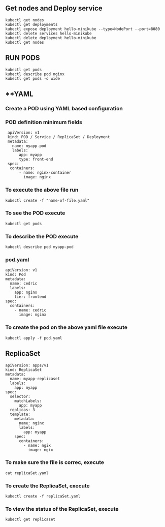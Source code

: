 ## Get nodes and Deploy service
```
kubectl get nodes
kubectl get deployments
kubectl expose deployment hello-minikube --type=NodePort --port=8080
kubectl delete services hello-minikube
kubectl delete deployment hello-minikube
kubectl get nodes
```

## RUN PODS
```
kubectl get pods
kubectl describe pod nginx
kubectl get pods -o wide
```

## **YAML
### Create a POD using YAML based configuration
### POD definition minimum fields
```
 apiVersion: v1
 kind: POD / Service / ReplicaSet / Deployment
 metadata:
   name: myapp-pod
   labels:
      app: myapp
      type: front-end
 spec:
  containers:
      - name: nginx-container
        image: nginx
```
### To execute the above file run
```
kubectl create -f "name-of-file.yaml"
```
### To see the POD execute
```
kubectl get pods
```
### To describe the POD execute
```
kubectl describe pod myapp-pod
```
### pod.yaml
```
apiVersion: v1
kind: Pod
metadata:
  name: cedric
  labels:
    app: nginx
    tier: frontend
spec:
  containers:
    - name: cedric
      image: nginx
```
### To create the pod on the above yaml file execute
```
kubectl apply -f pod.yaml
```
## ReplicaSet
```
apiVersion: apps/v1
kind: ReplicaSet
metadata:
  name: myapp-replicaset
  labels:
    app: myapp
spec:
  selector:
    matchLabels:
      app: myapp
  replicas: 3
  template:
    metadata:
      name: nginx
      labels:
        app: myapp
    spec:
      containers:
        - name: ngix
          image: ngix
```
### To make sure the file is correc, execute
```
cat replicaSet.yaml
```
### To create the ReplicaSet, execute
```
kubectl create -f replicaSet.yaml
```
### To view the status of the ReplicaSet, execute
```
kubectl get replicaset
```





